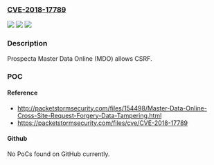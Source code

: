 ### [CVE-2018-17789](https://cve.mitre.org/cgi-bin/cvename.cgi?name=CVE-2018-17789)
![](https://img.shields.io/static/v1?label=Product&message=n%2Fa&color=blue)
![](https://img.shields.io/static/v1?label=Version&message=n%2Fa&color=blue)
![](https://img.shields.io/static/v1?label=Vulnerability&message=n%2Fa&color=brighgreen)

### Description

Prospecta Master Data Online (MDO) allows CSRF.

### POC

#### Reference
- http://packetstormsecurity.com/files/154498/Master-Data-Online-Cross-Site-Request-Forgery-Data-Tampering.html
- https://packetstormsecurity.com/files/cve/CVE-2018-17789

#### Github
No PoCs found on GitHub currently.

